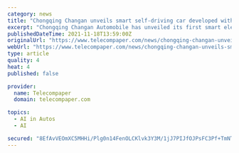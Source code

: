 ```yaml
---
category: news
title: "Chongqing Changan unveils smart self-driving car developed with Huawei"
excerpt: "Chongqing Changan Automobile has unveiled its first smart electric car model under the Avatr brand, developed together with Huawei and battery specialist CATL, Caixin Global reported. The Avatr 11 SUV should start delivering in the third quarter of next year."
publishedDateTime: 2021-11-18T13:59:00Z
originalUrl: "https://www.telecompaper.com/news/chongqing-changan-unveils-smart-self-driving-car-developed-with-huawei--1404766"
webUrl: "https://www.telecompaper.com/news/chongqing-changan-unveils-smart-self-driving-car-developed-with-huawei--1404766"
type: article
quality: 4
heat: 4
published: false

provider:
  name: Telecompaper
  domain: telecompaper.com

topics:
  - AI in Autos
  - AI

secured: "8EfAvVEOmXC5MHHi/Plg0n14FenOLCKlvk3Y3M/1jJ7PIJfOJPsFC3Pf+TmNTB2vPpp9VjTsSp/0y5Cryjfvdn3ybky7yYCxk6z0OSDp6CWbxNEhcDtxSanOio1do6TlBoUUrjVSEMzkpfXpVR0SqH3tAO/8WtfmphXbERqrY/0jwkvPytvKf/26Efx/xWXKV4618rfId4oY8NLX6LWKQkrqo3ixNke6sjxtS4ekn8WNo+YP+erSPeecBrAQuNvYnkJqWP+9UrEdU6+8bMBwb5HY/xJAT4FuybzChnWoazAEP+hDGapU406oMmfMqgLyAR1tUKnLnpCHI3d8OBLPlLDCw2h8tu06QnZPrPKgKPI=;5/mQ1q0MDVicY2qTQJvDjQ=="
---
```


